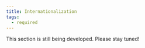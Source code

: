 ```yaml
---
title: Internationalization
tags:
  - required
---
```


This section is still being developed. Please stay tuned!
